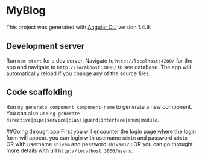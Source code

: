 # MyBlog

This project was generated with [Angular CLI](https://github.com/angular/angular-cli) version 1.4.9.

## Development server

Run `npm start` for a dev server. Navigate to `http://localhost:4200/` for the app and navigate to `http://localhost:3000/` to see database. The app will automatically reload if you change any of the source files.

## Code scaffolding

Run `ng generate component component-name` to generate a new component. You can also use `ng generate directive|pipe|service|class|guard|interface|enum|module`.

##Going through app
First you will encounter the login page where the login form will appear.
you can login with username `admin` and password `admin` OR
with username `shivam` and password `shivam123` OR you can 
go throught more details with url `http://localhost:3000/users`.
